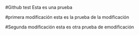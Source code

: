 #Github test
Esta es una prueba

#primera modificación
esta es la prueba de la modificación

#Segunda modificación
esta es otra prueba de emodificación